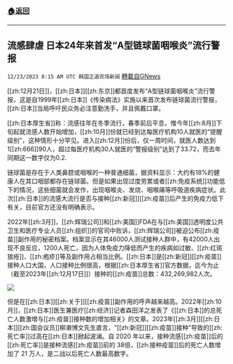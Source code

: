 ###  [:house:返回](README.md)
---


## 流感肆虐 日本24年来首发“A型链球菌咽喉炎”流行警报
`12/23/2023 8:15 AM UTC 韩国正道农场新闻` [轉載自GNews](https://gnews.org/articles/2143364)

[[zh:12月21日]]，[[zh:日本]][[zh:东京]]都首度发布“A型链球菌咽喉炎”流行警报，这是自1999年[[zh:日本]]《传染病法》实施以来首次发布链球菌流行警报，[[zh:日本]]当局呼吁民众务必注意勤洗手，并且佩戴口罩。

  

[[zh:日本厚生省]]称：流感往年在冬季流行，春季前后平息，惟今年[[zh:8月]]下旬起就流感人数开始增加，[[zh:10月]]份就已经到达每医疗机构10人就医的“提醒级别”，这种情形十分罕见。进入[[zh:12月]]份后，仅一周时间，就医人数达到1[[zh:666]]90人，超过每医疗机构30人就医的“警报级别”达到了33.72，而去年同期这一数字仅为0.2.

  

链球菌是存在于人类鼻腔或咽喉的一种普通细菌，据资料显示：大约有18%的健康人在其口咽部都存在链球菌。但是如果出现过度劳累或者[[zh:免疫系统]]功能低下的情况，这些细菌就会发作，出现咽喉炎、发烧、咽喉痛等呼吸道疾病症状。此次[[zh:日本]]的流感大流行是否与接种[[zh:新冠]][[zh:疫苗]]后产生的免疫力低下有关，目前官方还没有明确表示。

  

2022年[[zh:3月]]，[[zh:辉瑞公司]]和[[zh:美国]]FDA在与[[zh:美国]]透明度公共卫生和医疗专业人员[[zh:组织]]的官司中败诉，[[zh:辉瑞公司]]被迫公布[[zh:疫苗]]副作用的秘密档案。档案显示在其46000人测试接种人群中，有42000人出现不良反应，1200人死亡，因为人体免疫力降低而产生的疾病如过敏、[[zh:红斑狼疮]]、[[zh:疱疹]]等及副作用占相当比例。[[zh:日本]]是[[zh:新冠]][[zh:疫苗]]接种人口大国，人口接种比例很高，根据[[zh:日本厚生省]]官方数据，迄今为止（截至2023年[[zh:12月17日]]）接种的[[zh:疫苗]]总数：432,269,982人次。

![](https://i.imgur.com/E9Wzjk7.jpg)


  

但是在[[zh:日本]][[zh:关于]][[zh:疫苗]]副作用的呼声越来越高。2022年[[zh:10月]]，[[zh:日本]]医生兼医疗[[zh:经济]]记者森田洋之发表了《[[zh:日本]]的总死亡人数激增与[[zh:疫苗]]接种数的增加相关》的文章。2023年[[zh:3月]][[zh:日本]][[zh:国会议员]]柳濑博文先生直言，“[[zh:新冠]][[zh:疫苗]]接种”导致的[[zh:死亡率]]过高在[[zh:日本]]掀起波澜。自 2020 年以来，接种流感[[zh:疫苗]]后的[[zh:死亡率]]是接种流感[[zh:疫苗]]前的 38倍，[[zh:接种疫苗]]后的死亡人数增加了 21 万人，是二战以后死亡人数最高数字。
